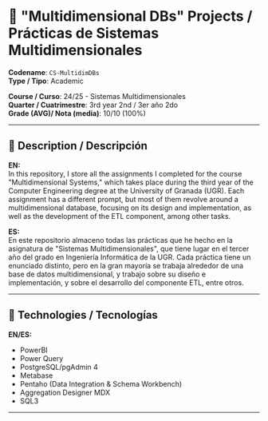 # 📌 "Multidimensional DBs" Projects / Prácticas de Sistemas Multidimensionales

**Codename**: `CS-MultidimDBs`  
**Type / Tipo**: Academic  

**Course / Curso**: 24/25 - Sistemas Multidimensionales  
**Quarter / Cuatrimestre**: 3rd year 2nd / 3er año 2do  
**Grade (AVG)/ Nota (media)**: 10/10 (100%)  

---

## 📖 Description / Descripción

**EN:**  
In this repository, I store all the assignments I completed for the course "Multidimensional Systems," which takes place during the third year of the Computer Engineering degree at the University of Granada (UGR). Each assignment has a different prompt, but most of them revolve around a multidimensional database, focusing on its design and implementation, as well as the development of the ETL component, among other tasks.

**ES:**  
En este repositorio almaceno todas las prácticas que he hecho en la asignatura de "Sistemas Multidimensionales", que tiene lugar en el tercer año del grado en Ingeniería Informática de la UGR. Cada práctica tiene un enunciado distinto, pero en la gran mayoría se trabaja alrededor de una base de datos multidimensional, y trabajo sobre su diseño e implementación, y sobre el desarrollo del componente ETL, entre otros.

---

## 🚀 Technologies / Tecnologías

**EN/ES:**  
  - PowerBI
  - Power Query
  - PostgreSQL/pgAdmin 4
  - Metabase
  - Pentaho (Data Integration & Schema Workbench)
  - Aggregation Designer MDX
  - SQL3
---
